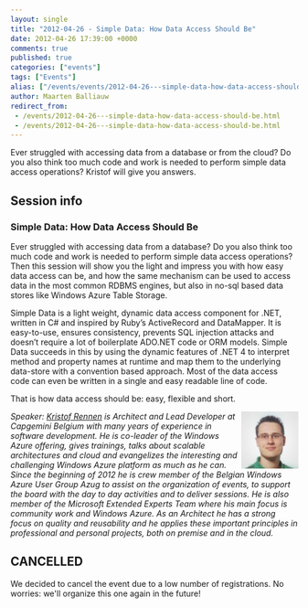 ```yaml
---
layout: single
title: "2012-04-26 - Simple Data: How Data Access Should Be"
date: 2012-04-26 17:39:00 +0000
comments: true
published: true
categories: ["events"]
tags: ["Events"]
alias: ["/events/events/2012-04-26---simple-data-how-data-access-should-be"]
author: Maarten Balliauw
redirect_from:
 - /events/2012-04-26---simple-data-how-data-access-should-be.html
 - /events/2012-04-26---simple-data-how-data-access-should-be.html
---
```


<p>Ever struggled with accessing data from a database or from the cloud? Do you also think too much code and work is needed to perform simple data access operations? Kristof will give you answers.</p>
<h2>Session info</h2>
<h3>Simple Data: How Data Access Should Be</h3>
<p>Ever struggled with accessing data from a database? Do you also think too much code and work is needed to perform simple data access operations? Then this session will show you the light and impress you with how easy data access can be, and how the same mechanism can be used to access data in the most common RDBMS engines, but also in no-sql based data stores like Windows Azure Table Storage.</p>
<p>Simple Data is a light weight, dynamic data access component for .NET, written in C# and inspired by Ruby&rsquo;s ActiveRecord and DataMapper. It is easy-to-use, ensures consistency, prevents SQL injection attacks and doesn&rsquo;t require a lot of boilerplate ADO.NET code or ORM models. Simple Data succeeds in this by using the dynamic features of .NET 4 to interpret method and property names at runtime and map them to the underlying data-store with a convention based approach. Most of the data access code can even be written in a single and easy readable line of code.</p>
<p>That is how data access should be: easy, flexible and short.</p>
<p><em><img alt="Kristof Rennen" align="right" src="/assets/media/speakers/kristof-rennen.jpg" width="100" height="100">Speaker: </em><em><a href="http://www.kristofrennen.be/">Kristof Rennen</a>&nbsp;is&nbsp;Architect and Lead Developer at Capgemini Belgium with many years of experience in software development. He is co-leader of the Windows Azure offering, gives trainings, talks about scalable architectures and cloud and evangelizes the interesting and challenging Windows Azure platform as much as he can. Since the beginning of 2012 he is crew member of the Belgian Windows Azure User Group Azug to assist on the organization of events, to support the board with the day to day activities and to deliver sessions. He is also member of the Microsoft Extended Experts Team where his main focus is community work and Windows Azure. As an Architect he has a strong focus on </em><em>quality and reusability and he applies these important principles in professional and personal projects, both on premise and in the cloud. </em></p>
<h2><strong>CANCELLED</strong></h2>
<p>We decided to cancel the event due to a low number of registrations. No worries: we'll organize this one again in the future!</p>







